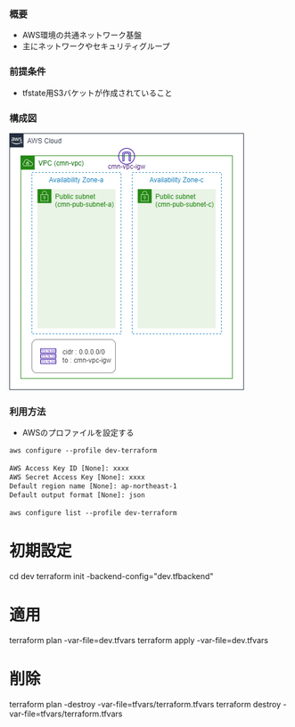 ### 概要
* AWS環境の共通ネットワーク基盤
* 主にネットワークやセキュリティグループ

### 前提条件
* tfstate用S3バケットが作成されていること

### 構成図
![architecture_01](doc/architecture.drawio.png)

### 利用方法
- AWSのプロファイルを設定する
```
aws configure --profile dev-terraform

AWS Access Key ID [None]: xxxx
AWS Secret Access Key [None]: xxxx
Default region name [None]: ap-northeast-1
Default output format [None]: json

aws configure list --profile dev-terraform

```
# 初期設定
cd dev
terraform init -backend-config="dev.tfbackend"

# 適用
terraform plan -var-file=dev.tfvars
terraform apply -var-file=dev.tfvars

# 削除
terraform plan -destroy -var-file=tfvars/terraform.tfvars
terraform destroy -var-file=tfvars/terraform.tfvars
```
